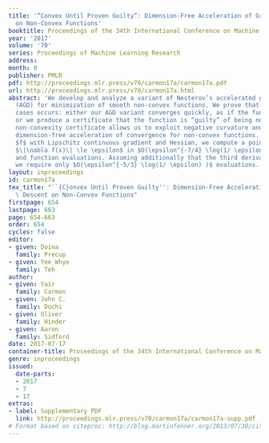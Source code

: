```yaml
---
title: '“Convex Until Proven Guilty”: Dimension-Free Acceleration of Gradient Descent
  on Non-Convex Functions'
booktitle: Proceedings of the 34th International Conference on Machine Learning
year: '2017'
volume: '70'
series: Proceedings of Machine Learning Research
address: 
month: 0
publisher: PMLR
pdf: http://proceedings.mlr.press/v70/carmon17a/carmon17a.pdf
url: http://proceedings.mlr.press/v70/carmon17a.html
abstract: 'We develop and analyze a variant of Nesterov’s accelerated gradient descent
  (AGD) for minimization of smooth non-convex functions. We prove that one of two
  cases occurs: either our AGD variant converges quickly, as if the function was convex,
  or we produce a certificate that the function is “guilty” of being non-convex. This
  non-convexity certificate allows us to exploit negative curvature and obtain deterministic,
  dimension-free acceleration of convergence for non-convex functions. For a function
  $f$ with Lipschitz continuous gradient and Hessian, we compute a point $x$ with
  $\|\nabla f(x)\| \le \epsilon$ in $O(\epsilon^{-7/4} \log(1/ \epsilon) )$ gradient
  and function evaluations. Assuming additionally that the third derivative is Lipschitz,
  we require only $O(\epsilon^{-5/3} \log(1/ \epsilon) )$ evaluations.'
layout: inproceedings
id: carmon17a
tex_title: "``{C}onvex Until Proven Guilty'': Dimension-Free Acceleration of Gradient\
  \ Descent on Non-Convex Functions"
firstpage: 654
lastpage: 663
page: 654-663
order: 654
cycles: false
editor:
- given: Doina
  family: Precup
- given: Yee Whye
  family: Teh
author:
- given: Yair
  family: Carmon
- given: John C.
  family: Duchi
- given: Oliver
  family: Hinder
- given: Aaron
  family: Sidford
date: 2017-07-17
container-title: Proceedings of the 34th International Conference on Machine Learning
genre: inproceedings
issued:
  date-parts:
  - 2017
  - 7
  - 17
extras:
- label: Supplementary PDF
  link: http://proceedings.mlr.press/v70/carmon17a/carmon17a-supp.pdf
# Format based on citeproc: http://blog.martinfenner.org/2013/07/30/citeproc-yaml-for-bibliographies/
---
```

